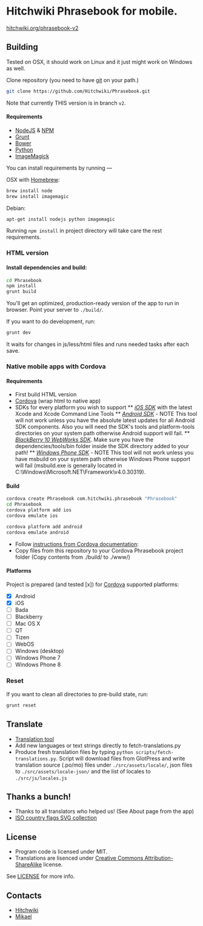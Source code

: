 # Hitchwiki Phrasebook for mobile.

[hitchwiki.org/phrasebook-v2](http://hitchwiki.org/phrasebook-v2/)


## Building

Tested on OSX, it should work on Linux and it just might work on Windows as well.

Clone repository (you need to have [git](http://git-scm.com/) on your path.)
```bash
git clone https://github.com/Hitchwiki/Phrasebook.git
```

Note that currently THIS version is in branch `v2`.

#### Requirements
* [NodeJS](http://nodejs.org/) & [NPM](https://npmjs.org/)
* [Grunt](http://gruntjs.com/)
* [Bower](http://bower.io/)
* [Python](http://www.python.org/)
* [ImageMagick](http://www.imagemagick.org/)

You can install requirements by running —

OSX with [Homebrew](http://brew.sh/):
```bash
brew install node
brew install imagemagic
```

Debian:
```bash
apt-get install nodejs python imagemagic
```

Running `npm install` in project directory will take care the rest requirements.


### HTML version

#### Install dependencies and build:
```bash
cd Phrasebook
npm install
grunt build
```

You'll get an optimized, production-ready version of the app to run in browser. Point your server to `./build/`.

If you want to do development, run:
```bash
grunt dev
```
It waits for changes in js/less/html files and runs needed tasks after each save.

### Native mobile apps with Cordova
#### Requirements
* First build HTML version
* [Cordova](http://cordova.apache.org/) (wrap html to native app)
* SDKs for every platform you wish to support
** *[iOS SDK](http://developer.apple.com/)* with the latest Xcode and Xcode Command Line Tools
** *[Android SDK](http://developer.android.com/)* - NOTE This tool will not work unless you have the absolute latest updates for all Android SDK components. Also you will need the SDK's tools and platform-tools directories on your system path otherwise Android support will fail.
** *[BlackBerry 10 WebWorks SDK](http://developer.blackberry.com/html5/download/).* Make sure you have the dependencies/tools/bin folder inside the SDK directory added to your path!
** *[Windows Phone SDK](http://dev.windowsphone.com/en-us/downloadsdk)* - NOTE This tool will not work unless you have msbuild on your system path otherwise Windows Phone support will fail (msbuild.exe is generally located in C:\Windows\Microsoft.NET\Framework\v4.0.30319).

#### Build
```bash
cordova create Phrasebook com.hitchwiki.phrasebook "Phrasebook"
cd Phrasebook
cordova platform add ios
cordova emulate ios
```
```bash
cordova platform add android
cordova emulate android
```

* Follow [instructions from Cordova documentation](http://docs.phonegap.com/en/3.3.0/guide_cli_index.md.html#The%20Command-Line%20Interface):
* Copy files from this repository to your Cordova Phrasebook project folder (Copy contents from ./build/ to ./www/)

#### Platforms
Project is prepared (and tested [x]) for [Cordova](http://cordova.apache.org/) supported platforms:

- [x] Android
- [x] iOS
- [ ] Bada
- [ ] Blackberry
- [ ] Mac OS X
- [ ] QT
- [ ] Tizen
- [ ] WebOS
- [ ] Windows (desktop)
- [ ] Windows Phone 7
- [ ] Windows Phone 8

### Reset

If you want to clean all directories to pre-build state, run:
```bash
grunt reset
```


## Translate
* [Translation tool](http://hitchwiki.org/translate/projects/phrasebook)
* Add new languages or text strings directly to fetch-translations.py
* Produce fresh translation files by typing `python scripts/fetch-translations.py`. Script will download files from GlotPress and write translation source (.po/mo) files under `./src/assets/locale/`, json files to `./src/assets/locale-json/` and the list of locales to `./src/js/locales.js`

## Thanks a bunch!
* Thanks to all translators who helped us! (See About page from the app)
* [ISO country flags SVG collection](https://github.com/koppi/iso-country-flags-svg-collection)

## License
* Program code is licensed under MIT.
* Translations are lisenced under [Creative Commons Attribution-ShareAlike](http://creativecommons.org/licenses/by-sa/3.0/) license.

See [LICENSE](LICENSE) for more info.

## Contacts
* [Hitchwiki](http://hitchwiki.org/contact/)
* [Mikael](https://github.com/simison)